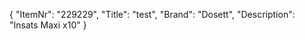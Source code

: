 {
  "ItemNr": "229229",
  "Title": "test",
  "Brand": "Dosett",
  "Description": "Insats Maxi x10"
}